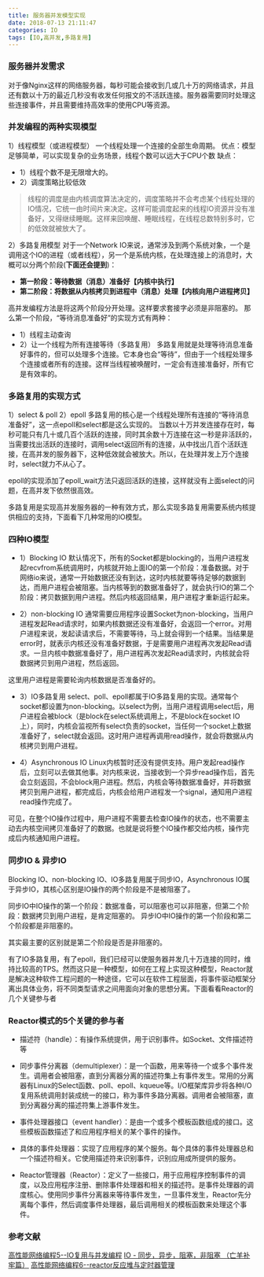 ```yaml
---
title: 服务器并发模型实现
date: 2018-07-13 21:11:47
categories: IO
tags: [IO,高并发,多路复用]
---
```

### 服务器并发需求
对于像Nginx这样的网络服务器，每秒可能会接收到几或几十万的网络请求，并且还有数以十万的最近几秒没有收发任何报文的不活跃连接。服务器需要同时处理这些连接事件，并且需要维持高效率的使用CPU等资源。

### 并发编程的两种实现模型
1）线程模型（或进程模型）
一个线程处理一个连接的全部生命周期。
优点：模型足够简单，可以实现复杂的业务场景，线程个数可以远大于CPU个数
缺点：
- 1）线程个数不是无限增大的。
- 2）调度策略比较低效
> 线程的调度是由内核调度算法决定的，调度策略并不会考虑某个线程处理的IO情况，它统一由时间片来决定。这样可能调度起来的线程IO资源并没有准备好，又得继续睡眠。这样来回唤醒、睡眠线程，在线程总数特别多时，它的低效就被放大了。

2）多路复用模型
对于一个Network IO来说，通常涉及到两个系统对象，一个是调用这个IO的进程（或者线程），另一个是系统内核，在处理连接上的消息时，大概可以分两个阶段(**下面还会提到**)：
- **第一阶段：等待数据（消息）准备好【内核中执行】**
- **第二阶段：将数据从内核拷贝到进程中（消息）处理【内核向用户进程拷贝】**

高并发编程方法是将这两个阶段分开处理。这样要求套接字必须是非阻塞的。
那么第一个阶段，“等待消息准备好”的实现方式有两种：
- 1）线程主动查询
- 2）让一个线程为所有连接等待（多路复用）
多路复用就是处理等待消息准备好事件的，但可以处理多个连接。它本身也会“等待”，但由于一个线程处理多个连接或者所有的连接。这样当线程被唤醒时，一定会有连接准备好，所有它是有效率的。

### 多路复用的实现方式
1）select & poll
2）epoll
多路复用的核心是一个线程处理所有连接的“等待消息准备好”，这一点epoll和select都是这么实现的。
当数以十万并发连接存在时，每秒可能只有几十或几百个活跃的连接，同时其余数十万连接在这一秒是非活跃的，当需要找出活跃的连接时，调用select返回所有的连接，从中找出几百个活跃连接，在高并发的服务器下，这种低效就会被放大。所以，在处理并发上万个连接时，select就力不从心了。

epoll的实现添加了epoll_wait方法只返回活跃的连接，这样就没有上面select的问题，在高并发下依然很高效。

多路复用是实现高并发服务器的一种有效方式，那么实现多路复用需要系统内核提供相应的支持，下面看下几种常用的IO模型。
### 四种IO模型
- 1）Blocking IO
默认情况下，所有的Socket都是blocking的，当用户进程发起recvfrom系统调用时，内核就开始上面IO的第一个阶段：准备数据。对于网络io来说，通常一开始数据还没有到达，这时内核就要等待足够的数据到达，而用户进程会被阻塞。当内核等到的数据准备好了，就会执行IO的第二个阶段：拷贝数据到用户进程。然后内核返回结果，用户进程才重新运行起来。

- 2）non-blocking IO
通常需要应用程序设置Socket为non-blocking，当用户进程发起Read请求时，如果内核数据还没有准备好，会返回一个error。对用户进程来说，发起读请求后，不需要等待，马上就会得到一个结果。当结果是error时，就表示内核还没有准备好数据，于是需要用户进程再次发起Read请求。一旦内核中数据准备好了，用户进程再次发起Read请求时，内核就会将数据拷贝到用户进程，然后返回。

这里用户进程是需要轮询内核数据是否准备好的。

- 3）IO多路复用
select、poll、epoll都属于IO多路复用的实现。通常每个socket都设置为non-blocking。以select为例，当用户进程调用select后，用户进程会被block（是block在select系统调用上，不是block在socket IO上），同时，内核会监视所有select负责的socket，当任何一个socket上数据准备好了，select就会返回。这时用户进程再调用read操作，就会将数据从内核拷贝到用户进程。

- 4）Asynchronous IO
Linux内核暂时还没有提供支持。用户发起read操作后，立刻可以去做其他事。对内核来说，当接收到一个异步read操作后，首先会立刻返回，不会block用户进程。然后，内核会等待数据准备好，并将数据拷贝到用户进程，都完成后，内核会给用户进程发一个signal，通知用户进程read操作完成了。

可见，在整个IO操作过程中，用户进程不需要去检查IO操作的状态，也不需要主动去内核空间拷贝准备好了的数据。也就是说将整个IO操作都交给内核，操作完成后内核通知用户进程。

### 同步IO & 异步IO
Blocking IO、non-blocking IO、IO多路复用属于同步IO，Asynchronous IO属于异步IO，其核心区别是IO操作的两个阶段是不是被阻塞了。

同步IO中IO操作的第一个阶段：数据准备，可以阻塞也可以非阻塞，但第二个阶段：数据拷贝到用户进程，是肯定阻塞的。
异步IO中IO操作的第一个阶段和第二个阶段都是非阻塞的。

其实最主要的区别就是第二个阶段是否是非阻塞的。

有了IO多路复用，有了epoll，我们已经可以使服务器并发几十万连接的同时，维持比较高的TPS。然而这只是一种模型，如何在工程上实现这种模型，Reactor就是解决这种软件工程问题的一种途径，它可以在软件工程层面，将事件驱动框架分离出具体业务，将不同类型请求之间用面向对象的思想分离。下面看看Reactor的几个关键参与者
### Reactor模式的5个关键的参与者
- 描述符（handle）：有操作系统提供，用于识别事件。如Socket、文件描述符等

- 同步事件分离器（demultiplexer）：是一个函数，用来等待一个或多个事件发生。调用者会被阻塞，直到分离器分离的描述符集上有事件发生。常用的分离器有Linux的Select函数、poll、epoll、kqueue等。I/O框架库异步将各种I/O复用系统调用封装成统一的接口，称为事件多路分离器。调用者会被阻塞，直到分离器分离的描述符集上游事件发生。

- 事件处理器接口（event handler）：是由一个或多个模板函数组成的接口。这些模板函数描述了和应用程序相关的某个事件的操作。

- 具体的事件处理器：实现了应用程序的某个服务。每个具体的事件处理器总和一个描述符相关。它使用描述符来识别事件，识别应用成所提供的服务。

- Reactor管理器（Reactor）：定义了一些接口，用于应用程序控制事件的调度，以及应用程序注册、删除事件处理器和相关的描述符。是事件处理器的调度核心。使用同步事件分离器来等待事件发生，一旦事件发生，Reactor先分离每个事件，然后调度事件处理器，最后调用相关的模板函数来处理这个事件。

### 参考文献
[高性能网络编程5--IO复用与并发编程](https://blog.csdn.net/russell_tao/article/details/17119729)
[IO - 同步，异步，阻塞，非阻塞 （亡羊补牢篇）](https://blog.csdn.net/historyasamirror/article/details/5778378)
[高性能网络编程6--reactor反应堆与定时器管理](https://blog.csdn.net/russell_tao/article/details/17452997)